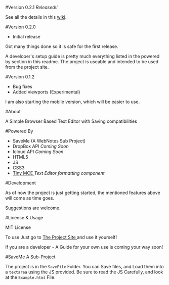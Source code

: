 #Version 0.2.1 *Released!!*

See all the details in this [wiki](https://github.com/jdc20181/WebNotes/wiki/Version-0.2.1-Planned).

#Version 0.2.0 

 - Initial release
 
Got many things done so it is safe for the first release.

A developer's setup guide is pretty much everything listed in the powered by section in this readme. The project is useable and intended to be used from the project site. 


#Version 0.1.2

 - Bug fixes 
 - Added viewports (Experimental)
 
I am also starting the mobile version, which will be easier to use. 


#About 

A Simple Browser Based Text Editor with Saving compatibilities


 
 
#Powered By 

  - SaveMe (A WebNotes Sub Project)
  - DropBox API *Coming Soon*
  - Icloud API *Coming Soon*
  - HTML5
  - JS
  - CSS3
  - <a href="https://www.tinymce.com/">Tiny MCE </a> *Text Editor formatting component*
  
#Development

As of now the project is just getting started, the mentioned features above will come as time goes. 

Suggestions are welcome. 


#License & Usage 

MIT License 

To use Just go to <a href="https://jdc20181.github.io/WebNotes/">The Project Site </a> and use it yourself!

If you are a developer - A Guide for your own use is coming your way soon!

#SaveMe A Sub-Project

The project is in the `SaveFile` Folder. You can Save files, and Load them into a `textarea` using the JS provided. Be sure to read the JS Carefully, and look at the `Example.html` File.
